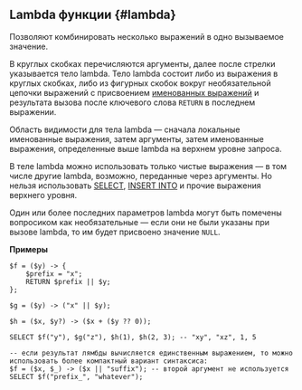 ## Lambda функции {#lambda}

Позволяют комбинировать несколько выражений в одно вызываемое значение.

В круглых скобках перечисляются аргументы, далее после стрелки указывается тело lambda. Тело lambda состоит либо из выражения в круглых скобках, либо из фигурных скобок вокруг необязательной цепочки выражений с присвоением [именованных выражений](#named-nodes) и результата вызова после ключевого слова `RETURN` в последнем выражении.

Область видимости для тела lambda — сначала локальные именованные выражения, затем аргументы, затем именованные выражения, определенные выше lambda на верхнем уровне запроса.

В теле lambda можно использовать только чистые выражения — в том числе другие lambda, возможно, переданные через аргументы. Но нельзя использовать [SELECT](../../select/index.md), [INSERT INTO](../../insert_into.md) и прочие выражения верхнего уровня.

Один или более последних параметров lambda могут быть помечены вопросиком как необязательные — если они не были указаны при вызове lambda, то им будет присвоено значение `NULL`.

**Примеры**

``` yql
$f = ($y) -> {
    $prefix = "x";
    RETURN $prefix || $y;
};

$g = ($y) -> ("x" || $y);

$h = ($x, $y?) -> ($x + ($y ?? 0));

SELECT $f("y"), $g("z"), $h(1), $h(2, 3); -- "xy", "xz", 1, 5
```

``` yql
-- если результат лямбды вычисляется единственным выражением, то можно использовать более компактный вариант синтаксиса:
$f = ($x, $_) -> ($x || "suffix"); -- второй аргумент не используется
SELECT $f("prefix_", "whatever");
```
